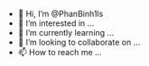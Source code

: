 - 👋 Hi, I’m @PhanBinh1ls
- 👀 I’m interested in ...
- 🌱 I’m currently learning ...
- 💞️ I’m looking to collaborate on ...
- 📫 How to reach me ...

<!---
PhanBinh1ls/PhanBinh1ls is a ✨ special ✨ repository because its `README.md` (this file) appears on your GitHub profile.
You can click the Preview link to take a look at your changes.
--->

